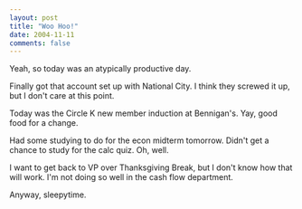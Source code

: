 ```yaml
---
layout: post
title: "Woo Hoo!"
date: 2004-11-11
comments: false
---
```

Yeah, so today was an atypically productive day.




Finally got that account set up with National City. I think they screwed it
up, but I don't care at this point.




Today was the Circle K new member induction at Bennigan's. Yay, good food for
a change.




Had some studying to do for the econ midterm tomorrow. Didn't get a chance to
study for the calc quiz. Oh, well.




I want to get back to VP over Thanksgiving Break, but I don't know how that
will work. I'm not doing so well in the cash flow department.




Anyway, sleepytime.

